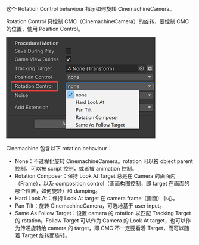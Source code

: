 这个 Rotation Control behaviour 指示如何旋转 CinemachineCamera。

Rotation Control 只控制 CMC（CinemachineCamera）的旋转，要控制 CMC 的位置，使用 Position Control。

![CinemachineAim](../../Images/CinemachineAim.png)

Cinemachine 包含以下 rotation behaviour：

- None：不过程化旋转 CinemachineCamera。rotation 可以被 object parent 控制，可以被 script 控制，或者被 animation 控制。
- Rotation Composer：保持 Look At Target 总是在 Camera 的画面内（Frame），以及 composition control（画面构图控制，即 target 在画面的哪个位置，如何旋转）和 damping。
- Hard Look At：保持 Look At target 在 camera frame（画面）中心。
- Pan Tilt：旋转 CinemachineCamera，可选地基于 user input。
- Same As Follow Target：设置 camera 的 rotation 以匹配 Tracking Target 的 rotation。Follow Target 可以作为 Camera 的 Look At target，也可以作为传递旋转给 camera 的 target，即 CMC 不一定要看着 Target，而可以随着 Target 旋转而旋转。

